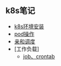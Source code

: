 ## k8s笔记

- [k8s环境安装](k8s_install/readme.md)
- [pod操作](pod/readme.md)
- [亲和调度](pod/nodescheduling/pod_affinity.md)
- [工作负载]
  - [job、crontab](workload/job/README.md)
